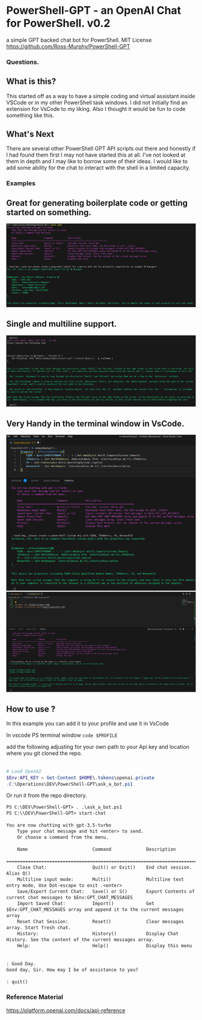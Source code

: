 # PowerShell-GPT - an OpenAI Chat for PowerShell. v0.2
a simple GPT backed chat bot for PowerShell.
MIT License 
https://github.com/Ross-Murphy/PowerShell-GPT

### Questions.

What is this?
---
This started off as a way to have a simple coding and virtual assistant inside VSCode or in my other PowerShell task windows. 
I did not initially find an extension for VsCode to my liking. Also I thought it would be fun to code something like this. 

What's Next
---
There are several other PowerShell GPT API scripts out there and honestly if I had found them first I may not have started this at all. I've not looked at them in depth and I may like to borrow some of their ideas.
I would like to add some ability for the chat to interact with the shell in a limited capacity. 


### Examples
Great for generating boilerplate code or getting started on something.
---
![Example Chat ](images/Example1.PNG)

Single and multiline support.
---
![Example of Multiline Input](images/ExampleMulti.PNG)

Very Handy in the terminal window in VsCode.
---
![Very handy in vscode](images/vscode2.PNG)
![Very handy in vscode](images/vscode.PNG)


How to use ?
---
In this example you can add it to your profile and use it in VsCode

In vscode PS terminal window 
`code $PROFILE`

add the following adjusting for your own path to your Api key and location where you git cloned the repo.
```powershell

# Load OpenAI
$Env:API_KEY = Get-Content $HOME\.tokens\openai.private 
.C:\Operations\DEV\PowerShell-GPT\ask_a_bot.ps1

```

Or run it from the repo directory.
```
PS C:\DEV\PowerShell-GPT> . .\ask_a_bot.ps1
PS C:\\DEV\PowerShell-GPT> start-chat

You are now chatting with gpt-3.5-turbo
    Type your chat message and hit <enter> to send.
    Or choose a command from the menu.

    Name                        Command             Description
    ==================================================================================
    Close Chat:                 Quit() or Exit()    End chat session. Alias Q()
    Multiline input mode:       Multi()             Multiline text entry mode, Use Dot-escape to exit .<enter>
    Save/Export Current Chat:   Save() or S()       Export Contents of current chat messages to $Env:GPT_CHAT_MESSAGES
    Import Saved Chat:          Import()            Get $Env:GPT_CHAT_MESSAGES array and append it to the current messages array
    Reset Chat Session:         Reset()             Clear messages array. Start fresh chat.
    History:                    History()           Display Chat History. See the content of the current messages array.
    Help:                       Help()              Display this menu


: Good Day.         
Good day, Sir. How may I be of assistance to you?

: quit()

```

### Reference Material
https://platform.openai.com/docs/api-reference
